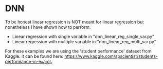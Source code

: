 # DNN

To be honest linear regression is NOT meant for linear regression but nonetheless I have shown how to perform:

- Linear regression with single variable in "dnn_linear_reg_single_var.py"
- Linear regression with multiple variable in "dnn_linear_reg_multi_var.py"

For these examples we are using the 'student performance' dataset from Kaggle. It can be found here: https://www.kaggle.com/spscientist/students-performance-in-exams
